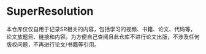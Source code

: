 # SuperResolution
本仓库仅仅自用于记录SR相关的内容，包括学习的视频、书籍、论文、代码等，论文放题目、链接和内容。为方便自己查阅且此仓库不进行论文出版，不涉及任何版权问题，不再进行论文/书籍等引用。
